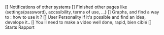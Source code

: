 [] Notifications of other systems
[] Finished other pages like (settings(password), accssibility, terms of use, ...)
[] Graphs, and find a way to : how to use it ? 
[] User Personality if it's possible and find an idea, develope it..
[] You ll need to make a video well done, rapid, bien ciblé
[] Starts Rapport